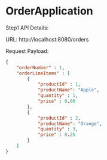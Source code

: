 # OrderApplication

Step1 API Details:

URL: http://localhost:8080/orders

Request Payload:
```json
{
    "orderNumber" : 1,
    "orderLineItems" : [
        {
            "productId" : 1,
            "productName": "Apple",
            "quantity" : 1,
            "price" : 0.60
        },
        {
            "productId" : 2,
            "productName": "Orange",
            "quantity" : 3,
            "price" : 0.25
        }
    ]
}
```